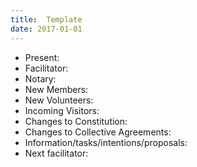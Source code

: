 ```yaml
---
title:  Template
date: 2017-01-01
---
```


- Present: 
- Facilitator: 
- Notary: 
- New Members:
- New Volunteers: 
- Incoming Visitors:
- Changes to Constitution: 
- Changes to Collective Agreements:
- Information/tasks/intentions/proposals:
- Next facilitator: 
